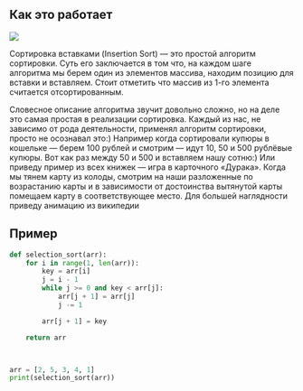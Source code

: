 ## Как это работает
![](https://habrastorage.org/getpro/habr/post_images/7c6/f3f/788/7c6f3f788a2defc60bcfb13407c01abd.gif)

Сортировка вставками (Insertion Sort) — это простой алгоритм сортировки. Суть его заключается в том что, на каждом шаге алгоритма мы берем один из элементов массива, находим позицию для вставки и вставляем. Стоит отметить что массив из 1-го элемента считается отсортированным.

Словесное описание алгоритма звучит довольно сложно, но на деле это самая простая в реализации сортировка. Каждый из нас, не зависимо от рода деятельности, применял алгоритм сортировки, просто не осознавал это:) Например когда сортировали купюры в кошельке — берем 100 рублей и смотрим — идут 10, 50 и 500 рублёвые купюры. Вот как раз между 50 и 500 и вставляем нашу сотню:) Или приведу пример из всех книжек — игра в карточного «Дурака». Когда мы тянем карту из колоды, смотрим на наши разложенные по возрастанию карты и в зависимости от достоинства вытянутой карты помещаем карту в соответствующее место. Для большей наглядности приведу анимацию из википедии

## Пример
```python
def selection_sort(arr):
    for i in range(1, len(arr)):
        key = arr[i]
        j = i - 1
        while j >= 0 and key < arr[j]:
            arr[j + 1] = arr[j]
            j -= 1

        arr[j + 1] = key

    return arr



arr = [2, 5, 3, 4, 1]
print(selection_sort(arr))
```